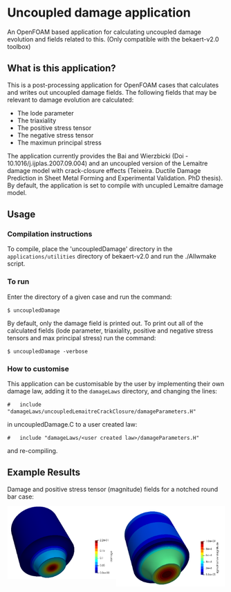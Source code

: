 # Uncoupled damage application
An OpenFOAM based application for calculating uncoupled damage evolution and fields related to this. (Only compatible with the bekaert-v2.0 toolbox) 

## What is this application?

This is a post-processing application for OpenFOAM cases that calculates and writes out uncoupled damage fields. The following fields that may be relevant to damage evolution are calculated:

- The lode parameter
- The triaxiality
- The positive stress tensor
- The negative stress tensor
- The maximun principal stress

The application currently provides the Bai and Wierzbicki (Doi - 10.1016/j.ijplas.2007.09.004) and an uncoupled version of the Lemaitre damage model with crack-closure effects (Teixeira. Ductile Damage Prediction in Sheet Metal Forming and Experimental Validation. PhD thesis). By default, the application is set to compile with uncupled Lemaitre damage model.

## Usage


### Compilation instructions

To compile, place the 'uncoupledDamage' directory in the `applications/utilities` directory of bekaert-v2.0 and run the  ./Allwmake script.

### To run

Enter the directory of a given case and run the command:
```
$ uncoupledDamage
```

By default, only the damage field is printed out. To print out all of the calculated fields (lode parameter, triaxiality, positive and negative stress tensors and max principal stress) run the command: 

```
$ uncoupledDamage -verbose
```

### How to customise

This application can be customisable by the user by implementing their own damage law, adding it to the `damageLaws` directory, and changing the lines:

```
#   include "damageLaws/uncoupledLemaitreCrackClosure/damageParameters.H"
```

in uncoupledDamage.C to a user created law:

```
#   include "damageLaws/<user created law>/damageParameters.H"
```
and re-compiling.

## Example Results

Damage and positive stress tensor (magnitude) fields for a notched round bar case:
<p float="left">
  <img style="float: left;" src="docs/images/notchedBar_damage.PNG" width="50%" height="50%"> 
  <img style="float: left;" src="docs/images/notchedbar_positiveStressTensor.PNG" width="50%" height="50%"> 
</p>

